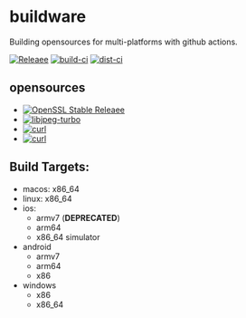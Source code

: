 # buildware
Building opensources for multi-platforms with github actions.
  
[![Releaee](https://img.shields.io/badge/release-1.2.4-blue.svg)](https://github.com/adxeproject/buildware/releases)
[![build-ci](https://github.com/adxeproject/buildware/actions/workflows/build-ci.yml/badge.svg)](https://github.com/adxeproject/buildware/actions/workflows/build-ci.yml)
[![dist-ci](https://github.com/adxeproject/buildware/actions/workflows/dist-ci.yml/badge.svg)](https://github.com/adxeproject/buildware/actions/workflows/dist-ci.yml)

## opensources
- [![OpenSSL Stable Releaee](https://img.shields.io/badge/openssl-3.0.1-green.svg)](https://github.com/openssl/openssl/releases)
- [![libjpeg-turbo](https://img.shields.io/badge/libjpegturbo-2.1.2-green.svg)](https://github.com/libjpeg-turbo/libjpeg-turbo/releases)
- [![curl](https://img.shields.io/badge/curl-7.80.0-green.svg)](https://github.com/curl/curl/releases)
- [![curl](https://img.shields.io/badge/luajit-2.1%2d%2df3c8569-green.svg)](https://github.com/LuaJIT/LuaJIT/tree/f3c856915b4ce7ccd24341e8ac73e8a9fd934171)

## Build Targets:
- macos: x86_64
- linux: x86_64
- ios:
  - armv7 (**DEPRECATED**)
  - arm64
  - x86_64 simulator
- android
  - armv7
  - arm64
  - x86
- windows
  - x86
  - x86_64
